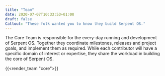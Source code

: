 ```yaml
---
title: "Team"
date: 2020-07-07T10:33:53+01:00
draft: false
Callout: "These folk wanted you to know they build Serpent OS."
---
```


The Core Team is responsible for the every-day running and development of Serpent OS.
Together they coordinate milestones, releases and project goals, and implement them
as required. While each contributor will have a specific domain of interest or expertise,
they share the workload in building the core of Serpent OS.


{{<render_team "core">}}


